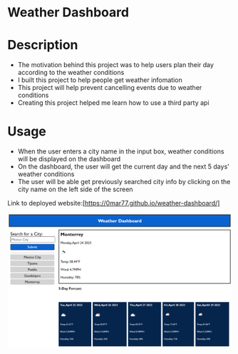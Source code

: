 # Weather Dashboard

# Description

- The motivation behind this project was to help users plan their day according to the weather conditions
- I built this project to help people get weather infomation
- This project will help prevent cancelling events due to weather conditions
- Creating this project helped me learn how to use a third party api 

# Usage

- When the user enters a city name in the input box, weather conditions will be displayed on the dashboard
- On the dashboard, the user will get the current day and the next 5 days' weather conditions
- The user will be able get previously searched city info by clicking on the city name on the left side of the screen

Link to deployed website:[https://0mar77.github.io/weather-dashboard/]

![Homepage](assets/Images/homepage.png)
